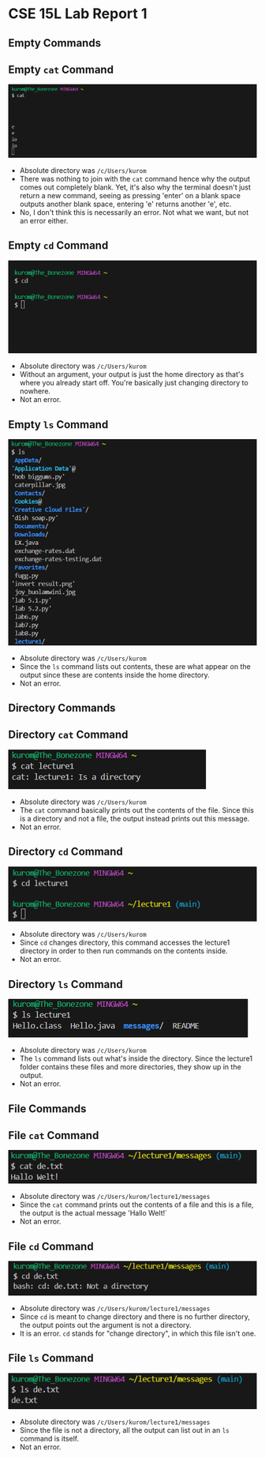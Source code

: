 # CSE 15L Lab Report 1
## Empty Commands
## Empty `cat` Command
![Image](empty_cat.png)
* Absolute directory was `/c/Users/kurom`
* There was nothing to join with the `cat` command hence why the output comes out completely blank. Yet, it's also why the terminal doesn't just return a new command, seeing as pressing 'enter' on a blank space outputs another blank space, entering 'e' returns another 'e', etc.
* No, I don't think this is necessarily an error. Not what we want, but not an error either.

Empty `cd` Command
---
![Image](empty_cd.png)
* Absolute directory was `/c/Users/kurom`
* Without an argument, your output is just the home directory as that's where you already start off. You're basically just changing directory to nowhere.
* Not an error.

Empty `ls` Command
---
![Image](empty_ls.png)
* Absolute directory was `/c/Users/kurom`
* Since the `ls` command lists out contents, these are what appear on the output since these are contents inside the home directory.
* Not an error.

## Directory Commands
## Directory `cat` Command
![Image](directory_cat.png)
* Absolute directory was `/c/Users/kurom`
* The `cat` command basically prints out the contents of the file. Since this is a directory and not a file, the output instead prints out this message.
* Not an error.

Directory `cd` Command
---
![Image](directory_cd.png)
* Absolute directory was `/c/Users/kurom`
* Since `cd` changes directory, this command accesses the lecture1 directory in order to then run commands on the contents inside.
* Not an error.

Directory `ls` Command
---
![Image](directory_ls.png)
* Absolute directory was `/c/Users/kurom`
* The `ls` command lists out what's inside the directory. Since the lecture1 folder contains these files and more directories, they show up in the output.
* Not an error.

## File Commands
## File `cat` Command
![Image](file_cat.png)
* Absolute directory was `/c/Users/kurom/lecture1/messages`
* Since the `cat` command prints out the contents of a file and this is a file, the output is the actual message 'Hallo Welt!`
* Not an error.

File `cd` Command
---
![Image](file_cd.png)
* Absolute directory was `/c/Users/kurom/lecture1/messages`
* Since `cd` is meant to change directory and there is no further directory, the output points out the argument is not a directory.
* It is an error. `cd` stands for "change directory", in which this file isn't one.

File `ls` Command
---
![Image](file_ls.png)
* Absolute directory was `/c/Users/kurom/lecture1/messages`
* Since the file is not a directory, all the output can list out in an `ls` command is itself.
* Not an error.
